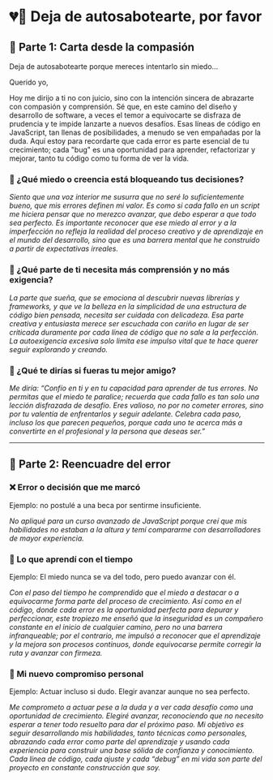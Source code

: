# 💔🧠 Deja de autosabotearte, por favor

## 💌 Parte 1: Carta desde la compasión

Deja de autosabotearte porque mereces intentarlo sin miedo...

Querido yo,

Hoy me dirijo a ti no con juicio, sino con la intención sincera de abrazarte con compasión y comprensión. Sé que, en este camino del diseño y desarrollo de software, a veces el temor a equivocarte se disfraza de prudencia y te impide lanzarte a nuevos desafíos. Esas líneas de código en JavaScript, tan llenas de posibilidades, a menudo se ven empañadas por la duda. Aquí estoy para recordarte que cada error es parte esencial de tu crecimiento; cada "bug" es una oportunidad para aprender, refactorizar y mejorar, tanto tu código como tu forma de ver la vida.

### 🧠 ¿Qué miedo o creencia está bloqueando tus decisiones?

*Siento que una voz interior me susurra que no seré lo suficientemente bueno, que mis errores definen mi valor. Es como si cada fallo en un script me hiciera pensar que no merezco avanzar, que debo esperar a que todo sea perfecto. Es importante reconocer que ese miedo al error y a la imperfección no refleja la realidad del proceso creativo y de aprendizaje en el mundo del desarrollo, sino que es una barrera mental que he construido a partir de expectativas irreales.*

### 🔎 ¿Qué parte de ti necesita más comprensión y no más exigencia?

*La parte que sueña, que se emociona al descubrir nuevas librerías y frameworks, y que ve la belleza en la simplicidad de una estructura de código bien pensada, necesita ser cuidada con delicadeza. Esa parte creativa y entusiasta merece ser escuchada con cariño en lugar de ser criticada duramente por cada línea de código que no sale a la perfección. La autoexigencia excesiva solo limita ese impulso vital que te hace querer seguir explorando y creando.*

### 💬 ¿Qué te dirías si fueras tu mejor amigo?

*Me diría: “Confío en ti y en tu capacidad para aprender de tus errores. No permitas que el miedo te paralice; recuerda que cada fallo es tan solo una lección disfrazada de desafío. Eres valioso, no por no cometer errores, sino por tu valentía de enfrentarlos y seguir adelante. Celebra cada paso, incluso los que parecen pequeños, porque cada uno te acerca más a convertirte en el profesional y la persona que deseas ser.”*

---

## 🔁 Parte 2: Reencuadre del error

### ❌ Error o decisión que me marcó

Ejemplo: no postulé a una beca por sentirme insuficiente.

*No apliqué para un curso avanzado de JavaScript porque creí que mis habilidades no estaban a la altura y temí compararme con desarrolladores de mayor experiencia.*

### 🔄 Lo que aprendí con el tiempo

Ejemplo: El miedo nunca se va del todo, pero puedo avanzar con él.

*Con el paso del tiempo he comprendido que el miedo a destacar o a equivocarme forma parte del proceso de crecimiento. Así como en el código, donde cada error es la oportunidad perfecta para depurar y perfeccionar, este tropiezo me enseñó que la inseguridad es un compañero constante en el inicio de cualquier camino, pero no una barrera infranqueable; por el contrario, me impulsó a reconocer que el aprendizaje y la mejora son procesos continuos, donde equivocarse permite corregir la ruta y avanzar con firmeza.*

### 🌱 Mi nuevo compromiso personal

Ejemplo: Actuar incluso si dudo. Elegir avanzar aunque no sea perfecto.

*Me comprometo a actuar pese a la duda y a ver cada desafío como una oportunidad de crecimiento. Elegiré avanzar, reconociendo que no necesito esperar a tener todo resuelto para dar el próximo paso. Mi objetivo es seguir desarrollando mis habilidades, tanto técnicas como personales, abrazando cada error como parte del aprendizaje y usando cada experiencia para construir una base sólida de confianza y conocimiento. Cada línea de código, cada ajuste y cada “debug” en mi vida son parte del proyecto en constante construcción que soy.*
